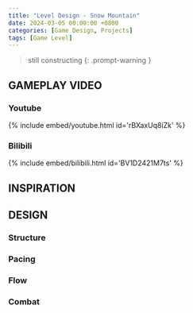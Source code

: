 ```yaml
---
title: "Level Design - Snow Mountain"
date: 2024-03-05 00:00:00 +0800
categories: [Game Design, Projects]
tags: [Game Level]
---
```


> still constructing
{: .prompt-warning }

## GAMEPLAY VIDEO
### Youtube
{% include embed/youtube.html id='rBXaxUq8iZk' %}

### Bilibili
{% include embed/bilibili.html id='BV1D2421M7ts' %}

## INSPIRATION

## DESIGN
### Structure

### Pacing

### Flow

### Combat

